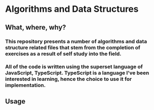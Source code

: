 # Algorithms and Data Structures

## What, where, why?
### This repository presents a number of algorithms and data structure related files that stem from the completion of exercises as a result of self study into the field.

### All of the code is written using the superset language of JavaScript, TypeScript. TypeScript is a language I've been interested in learning, hence the choice to use it for implementation.

## Usage

```bash

